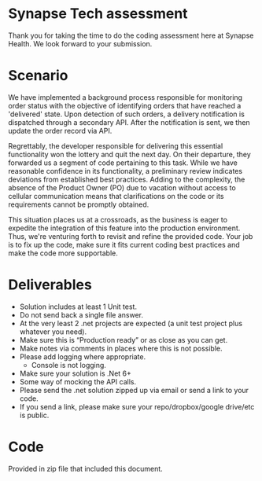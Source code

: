 # Synapse Tech assessment

Thank you for taking the time to do the coding assessment here at Synapse Health. We look forward to your submission.

# Scenario

We have implemented a background process responsible for monitoring order status with the objective of identifying orders that have reached a 'delivered' state. Upon detection of such orders, a delivery notification is dispatched through a secondary API. After the notification is sent, we then update the order record via API.

Regrettably, the developer responsible for delivering this essential functionality won the lottery and quit the next day. On their departure, they forwarded us a segment of code pertaining to this task. While we have reasonable confidence in its functionality, a preliminary review indicates deviations from established best practices. Adding to the complexity, the absence of the Product Owner (PO) due to vacation without access to cellular communication means that clarifications on the code or its requirements cannot be promptly obtained.

This situation places us at a crossroads, as the business is eager to expedite the integration of this feature into the production environment. Thus, we're venturing forth to revisit and refine the provided code. Your job is to fix up the code, make sure it fits current coding best practices and make the code more supportable.

# Deliverables

- Solution includes at least 1 Unit test. 
- Do not send back a single file answer.
- At the very least 2 .net projects are expected (a unit test project plus whatever you need).
- Make sure this is “Production ready” or as close as you can get.
- Make notes via comments in places where this is not possible.
- Please add logging where appropriate.
  - Console is not logging.
- Make sure your solution is .Net 6+ 
- Some way of mocking the API calls.
- Please send the .net solution zipped up via email or send a link to your code.
- If you send a link, please make sure your repo/dropbox/google drive/etc is public.

# Code

Provided in zip file that included this document.
